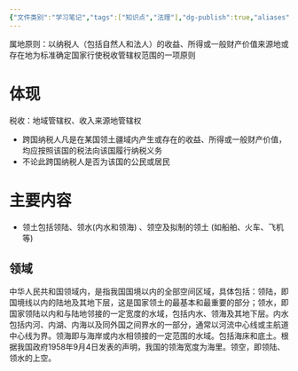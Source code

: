 ```yaml
---
{"文件类别":"学习笔记","tags":["知识点","法理"],"dg-publish":true,"aliases":["属地主义","地域管辖原则"],"permalink":"/学习笔记studyup/知识点cheese/属地原则/","dgPassFrontmatter":true,"created":"2024-10-25T14:57:10.834+08:00","updated":"2024-10-25T15:17:04.174+08:00"}
---
```


属地原则：以纳税人（包括自然人和法人）的收益、所得或一般财产价值来源地或存在地为标准确定国家行使税收管辖权范围的一项原则
# 体现
税收：地域管辖权、收入来源地管辖权
- 跨国纳税人凡是在某国领土疆域内产生或存在的收益、所得或一般财产价值，均应按照该国的税法向该国履行纳税义务
- 不论此跨国纳税人是否为该国的公民或居民
# 主要内容

- 领土包括领陆、领水(内水和领海) 、领空及拟制的领土 (如船舶、火车、飞机等)
## 领域
中华人民共和国领域内，是指我国国境以内的全部空间区域，具体包括：领陆，即国境线以内的陆地及其地下层，这是国家领土的最基本和最重要的部分；领水，即国家领陆以内和与陆地邻接的一定宽度的水域，包括内水、领海及其地下层。内水包括内河、内湖、内海以及同外国之间界水的一部分，通常以河流中心线或主航道中心线为界。领海即与海岸或内水相领接的一定范围的水域。包括海床和底土。根据我国政府1958年9月4日发表的声明，我国的领海宽度为海里。领空，即领陆、领水的上空。